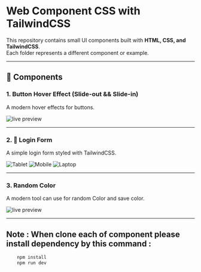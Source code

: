 # Web Component CSS with TailwindCSS

This repository contains small UI components built with **HTML, CSS, and TailwindCSS**.  
Each folder represents a different component or example.

---

## 🚀 Components

### 1. Button Hover Effect (Slide-out && Slide-in)
A modern hover effects for buttons.  

![live preview](https://res.cloudinary.com/dnfahcxo3/image/upload/v1759471771/Screencastfrom2025-10-0313-06-05-ezgif.com-video-to-gif-converter_xjzbqx.gif)

---

### 2. 🔐 Login Form
A simple login form styled with TailwindCSS.  

![Tablet](https://res.cloudinary.com/dnfahcxo3/image/upload/v1759464777/Screenshot_from_2025-10-03_10-48-02_tbq3dk.png)
![Mobile](https://res.cloudinary.com/dnfahcxo3/image/upload/v1759464777/Screenshot_from_2025-10-03_10-50-01_q7cwza.png)
![Laptop](https://res.cloudinary.com/dnfahcxo3/image/upload/v1759464777/Screenshot_from_2025-10-03_10-47-50_j92ixs.png)

---

### 3. Random Color 
A modern tool can use for random Color and save color.

![live preview](https://res.cloudinary.com/dnfahcxo3/image/upload/v1759801614/61b5d3de-3731-4df3-8129-1fa4914d4ea5.png)

---

## Note : When clone each of component please install dependency by this command :
```bash 
    npm install
    npm run dev